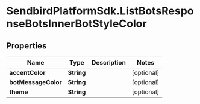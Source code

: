 # SendbirdPlatformSdk.ListBotsResponseBotsInnerBotStyleColor

## Properties

Name | Type | Description | Notes
------------ | ------------- | ------------- | -------------
**accentColor** | **String** |  | [optional] 
**botMessageColor** | **String** |  | [optional] 
**theme** | **String** |  | [optional] 


